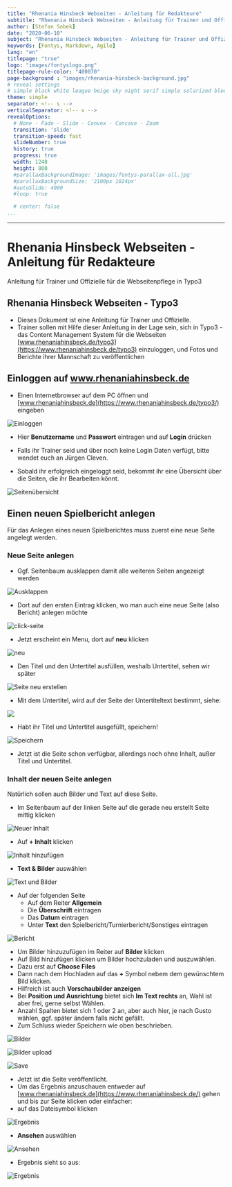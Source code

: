 ```yaml
---
title: "Rhenania Hinsbeck Webseiten - Anleitung für Redakteure"
subtitle: "Rhenania Hinsbeck Webseiten - Anleitung für Trainer und Offizielle für die Webseitenpflege in Typo3"
author: [Stefan Sobek]
date: "2020-06-10"
subject: "Rhenania Hinsbeck Webseiten - Anleitung für Trainer und Offizielle für die Webseitenpflege in Typo3"
keywords: [Fontys, Markdown, Agile]
lang: "en"
titlepage: "true"
logo: "images/fontyslogo.png"
titlepage-rule-color: "400070"
page-background : "images/rhenania-hinsbeck-background.jpg"
# reveal settings
# simple black white league beige sky night serif simple solarized blood moon
theme: simple
separator: <!-- s -->
verticalSeparator: <!-- v -->
revealOptions:
  # None - Fade - Slide - Convex - Concave - Zoom
  transition: 'slide'
  transition-speed: fast
  slideNumber: true
  history: true
  progress: true
  width: 1248
  height: 800
  #parallaxBackgroundImage: 'images/fontys-parallax-all.jpg'
  #parallaxBackgroundSize: '2100px 1024px'
  #autoSlide: 4000
  #loop: true

  # center: false
...
```

---

# Rhenania Hinsbeck Webseiten - Anleitung für Redakteure
<!-- .slide: data-background="images/rhenania-hinsbeck-vektor-opacity.svg" -->
Anleitung für Trainer und Offizielle für die Webseitenpflege in Typo3

<!-- s -->

## Rhenania Hinsbeck Webseiten - Typo3

- Dieses Dokument ist eine Anleitung für Trainer und Offizielle.
- Trainer sollen mit Hilfe dieser Anleitung in der Lage sein, sich in Typo3 - das Content Management System für die Webseiten [www.rhenaniahinsbeck.de/typo3](https://www.rhenaniahinsbeck.de/typo3) einzuloggen, und Fotos und Berichte ihrer Mannschaft zu veröffentlichen

<!-- s -->

## Einloggen auf www.rhenaniahinsbeck.de

<!-- s -->

- Einen Internetbrowser auf dem PC öffnen und [www.rhenaniahinsbeck.de](https://www.rhenaniahinsbeck.de/typo3/) eingeben

![Einloggen](images/01-einloggen.jpg)

<!-- s -->

- Hier **Benutzername** und **Passwort** eintragen und auf **Login** drücken

- Falls ihr Trainer seid und über noch keine Login Daten verfügt, bitte wendet euch an Jürgen Cleven. 
- Sobald ihr erfolgreich eingeloggt seid, bekommt ihr eine Übersicht über die Seiten, die ihr Bearbeiten könnt. 
  
![Seitenübersicht](images/02-uebersicht.jpg)

<!-- s -->

## Einen neuen Spielbericht anlegen

Für das Anlegen eines neuen Spielberichtes muss zuerst eine neue Seite angelegt werden.

<!-- s -->

### Neue Seite anlegen

- Ggf. Seitenbaum ausklappen damit alle weiteren Seiten angezeigt werden

![Ausklappen](images/03-ausklappen.jpg)

<!-- s -->

- Dort auf den ersten Eintrag klicken, wo man auch eine neue Seite (also Bericht) anlegen möchte

![click-seite](images/03-click-document.jpg)

<!-- s -->

- Jetzt erscheint ein Menu, dort auf **neu** klicken

![neu](images/04-neu.jpg)

<!-- s -->

- Den Titel und den Untertitel ausfüllen, weshalb Untertitel, sehen wir später

![Seite neu erstellen](images/05-seite-neu-erstellen.jpg)

<!-- s -->

- Mit dem Untertitel, wird auf der Seite der Untertiteltext bestimmt, siehe:

![](images/06-seite-neu-erstellen.jpg)

<!-- s -->

- Habt ihr Titel und Untertitel ausgefüllt, speichern!

![Speichern](images/07-speichern.jpg)

- Jetzt ist die Seite schon verfügbar, allerdings noch ohne Inhalt, außer Titel und Untertitel.

<!-- s -->

### Inhalt der neuen Seite anlegen

Natürlich sollen auch Bilder und Text auf diese Seite. <!-- s -->

- Im Seitenbaum auf der linken Seite auf die gerade neu erstellt Seite mittig klicken

![Neuer Inhalt](images/08-neuer-inhalt.jpg)

<!-- s -->

- Auf **+ Inhalt** klicken

![Inhalt hinzufügen](images/09-inhalt-hinzu.jpg)

<!-- s -->

- **Text & Bilder** auswählen

![Text und Bilder](images/10-text-bilder.jpg)

<!-- s -->

- Auf der folgenden Seite 
  - Auf dem Reiter **Allgemein**
  - Die **Überschrift** eintragen
  - Das **Datum** eintragen
  - Unter **Text** den Spielbericht/Turnierbericht/Sonstiges eintragen

<!-- s -->

![Bericht](images/11-bericht.jpg)

<!-- s -->

- Um Bilder hinzuzufügen im Reiter auf **Bilder** klicken
- Auf Bild hinzufügen klicken um Bilder hochzuladen und auszuwählen. 
- Dazu erst auf **Choose Files**
- Dann nach dem Hochladen auf das **+** Symbol nebem dem gewünschtem Bild klicken. 
- Hilfreich ist auch **Vorschaubilder anzeigen**
- Bei **Position und Ausrichtung** bietet sich **Im Text rechts** an, Wahl ist aber frei, gerne selbst Wählen.
- Anzahl Spalten bietet sich 1 oder 2 an, aber auch hier, je nach Gusto wählen, ggf. später ändern falls nicht gefällt.
- Zum Schluss wieder Speichern wie oben beschrieben.

<!-- s -->

![Bilder](images/12-bericht-bilder.jpg)

<!-- s -->

![Bilder upload](images/13-pic-upload.jpg)

<!-- s -->

![Save](images/14-save.jpg)

<!-- s -->

- Jetzt ist die Seite veröffentlicht. 
- Um das Ergebnis anzuschauen entweder auf [www.rhenaniahinsbeck.de](https://www.rhenaniahinsbeck.de/) gehen und bis zur Seite klicken oder einfacher:
- auf das Dateisymbol klicken

<!-- s -->

![Ergebnis](images/15-ergebnis.jpg)

<!-- s -->

- **Ansehen** auswählen

![Ansehen](images/16-ansehen.jpg)

<!-- s -->

- Ergebnis sieht so aus:

![Ergebnis](images/17-bericht.jpg)
